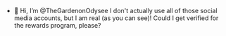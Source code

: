 - 👋 Hi, I’m @TheGardenonOdysee
I don't actually use all of those social media accounts, but I am real (as you can see)! Could I get verified for the rewards program, please?
